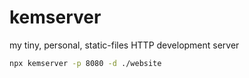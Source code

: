# kemserver

my tiny, personal, static-files HTTP development server

```bash
npx kemserver -p 8080 -d ./website
```
